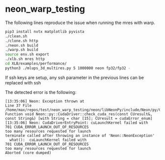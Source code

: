 # neon_warp_testing

The following lines reproduce the issue when running the mres with warp.

```bash
pip3 install nvtx matplotlib pyvista
./clean.sh
./clone.sh http
./neon.sh build
./warp.sh build
source env.sh export
./xlb.sh mres http
cd XLB/examples/performance/
python3 ./mlups_3d_multires.py 5 1000000 neon fp32/fp32 -
```
If ssh keys are setup, any ssh parameter in the previous lines can be replaced with ssh

The detected error is the following:
```
[13:35:06] Neon: Exception thrown at
Line 37 File /home/max/repos/test/neon_warp_testing/neon/libNeonPy/include/Neon/py/CudaDriver.h Function void Neon::py::CudaDriver::check_cuda_res(const CUresult&, const String&) [with String = char [15]; CUresult = cudaError_enum]
[13:35:06] Neon: CudaDriverEntryPoint: cuLaunchKernel failed with
701 CUDA_ERROR_LAUNCH_OUT_OF_RESOURCES
too many resources requested for launch
terminate called after throwing an instance of 'Neon::NeonException'
  what():  cuLaunchKernel failed with
701 CUDA_ERROR_LAUNCH_OUT_OF_RESOURCES
too many resources requested for launch
Aborted (core dumped)

```
